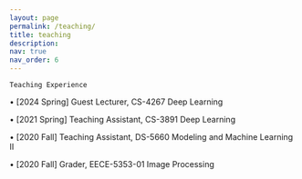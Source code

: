 ```yaml
---
layout: page
permalink: /teaching/
title: teaching
description: 
nav: true
nav_order: 6
---
```

`Teaching Experience`

• [2024 Spring] Guest Lecturer, CS-4267 Deep Learning

• [2021 Spring] Teaching Assistant, CS-3891 Deep Learning 

• [2020   Fall] Teaching Assistant, DS-5660 Modeling and Machine Learning II

• [2020   Fall] Grader, EECE-5353-01 Image Processing 
